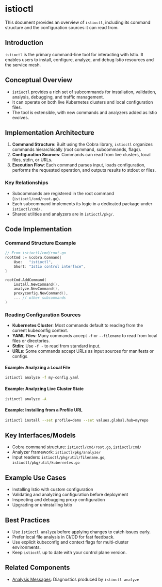 # istioctl

This document provides an overview of `istioctl`, including its command structure and the configuration sources it can read from.

## Introduction

`istioctl` is the primary command-line tool for interacting with Istio. It enables users to install, configure, analyze, and debug Istio resources and the service mesh.

## Conceptual Overview

- `istioctl` provides a rich set of subcommands for installation, validation, analysis, debugging, and traffic management.
- It can operate on both live Kubernetes clusters and local configuration files.
- The tool is extensible, with new commands and analyzers added as Istio evolves.

## Implementation Architecture

1. **Command Structure**: Built using the Cobra library, `istioctl` organizes commands hierarchically (root command, subcommands, flags).
2. **Configuration Sources**: Commands can read from live clusters, local files, stdin, or URLs.
3. **Execution Flow**: Each command parses input, loads configuration, performs the requested operation, and outputs results to stdout or files.

### Key Relationships
- Subcommands are registered in the root command (`istioctl/cmd/root.go`).
- Each subcommand implements its logic in a dedicated package under `istioctl/cmd/`.
- Shared utilities and analyzers are in `istioctl/pkg/`.

## Code Implementation

### Command Structure Example

```go
// From istioctl/cmd/root.go
rootCmd := &cobra.Command{
    Use:   "istioctl",
    Short: "Istio control interface",
}

rootCmd.AddCommand(
    install.NewCommand(),
    analyze.NewCommand(),
    proxyconfig.NewCommand(),
    ... // other subcommands
)
```

### Reading Configuration Sources

- **Kubernetes Cluster**: Most commands default to reading from the current kubeconfig context.
- **YAML Files**: Many commands accept `-f` or `--filename` to read from local files or directories.
- **Stdin**: Use `-f -` to read from standard input.
- **URLs**: Some commands accept URLs as input sources for manifests or configs.

#### Example: Analyzing a Local File

```bash
istioctl analyze -f my-config.yaml
```

#### Example: Analyzing Live Cluster State

```bash
istioctl analyze -A
```

#### Example: Installing from a Profile URL

```bash
istioctl install --set profile=demo --set values.global.hub=myrepo
```

## Key Interfaces/Models

- Cobra command structure: `istioctl/cmd/root.go`, `istioctl/cmd/`
- Analyzer framework: `istioctl/pkg/analyze/`
- Input readers: `istioctl/pkg/util/filename.go`, `istioctl/pkg/util/kubernetes.go`

## Example Use Cases

- Installing Istio with custom configuration
- Validating and analyzing configuration before deployment
- Inspecting and debugging proxy configuration
- Upgrading or uninstalling Istio

## Best Practices

- Use `istioctl analyze` before applying changes to catch issues early.
- Prefer local file analysis in CI/CD for fast feedback.
- Use explicit kubeconfig and context flags for multi-cluster environments.
- Keep `istioctl` up to date with your control plane version.

## Related Components

- [Analysis Messages](istio_analysis_messages.md): Diagnostics produced by `istioctl analyze`
